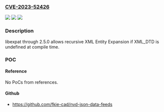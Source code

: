 ### [CVE-2023-52426](https://cve.mitre.org/cgi-bin/cvename.cgi?name=CVE-2023-52426)
![](https://img.shields.io/static/v1?label=Product&message=n%2Fa&color=blue)
![](https://img.shields.io/static/v1?label=Version&message=n%2Fa&color=blue)
![](https://img.shields.io/static/v1?label=Vulnerability&message=n%2Fa&color=brighgreen)

### Description

libexpat through 2.5.0 allows recursive XML Entity Expansion if XML_DTD is undefined at compile time.

### POC

#### Reference
No PoCs from references.

#### Github
- https://github.com/fkie-cad/nvd-json-data-feeds

